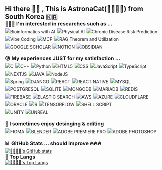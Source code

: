 <h2 style="margin: 0;">Hi there 🤚🏻 , This is AstronaCat(👩🏻‍🚀🐱) from South Korea 🇰🇷</h2>

<h3 style="margin: 0;">👩🏻‍🎓 I'm interested in researches such as ... </h3>
<p style="line-height: 1.6; margin-top: 4px;">
<img src="https://img.shields.io/badge/Bioinformatics%20with-AI-yellow" alt="Bioinformatics with AI" style="margin:1px;">
<img src="https://img.shields.io/badge/Physical%20AI-blue" alt="Physical AI" style="margin:1px;">
<img src="https://img.shields.io/badge/Chronic%20Disease-Risk%20Prediction-red" alt="Chronic Disease Risk Prediction" style="margin:1px;"><br>
<img src="https://img.shields.io/badge/Vibe-Coding-orange" alt="Vibe Coding" style="margin:1px;">
<img src="https://img.shields.io/badge/MCP-brown" alt="MCP" style="margin:1px;">
<img src="https://img.shields.io/badge/RAG-Theorem%20and%20Building-purple" alt="RAG Theorem and Utilization" style="margin:1px;"><br>
<img src="https://img.shields.io/badge/Google%20Scholar-4285F4?style=flat&logo=google-scholar&logoColor=white" alt="GOOGLE SCHOLAR" style="margin:1px;">
<img src="https://img.shields.io/badge/Notion-000000?style=flat&logo=notion&logoColor=white" alt="NOTION" style="margin:1px;">
<img src="https://img.shields.io/badge/Obsidian-%23483699.svg?style=flat&logo=obsidian&logoColor=white" alt="OBSIDIAN" style="margin:1px;">
</p>

<h3 style="margin: 0;">😘 My experiences JUST for my satisfaction ...</h3>
<p style="line-height: 1.6; margin-top: 4px;">
<img src="https://img.shields.io/badge/C-00599C?style=flat&logo=c&logoColor=white" alt="C" style="margin:1px;">
<img src="https://img.shields.io/badge/C%2B%2B-00599C?style=flat&logo=c%2B%2B&logoColor=white" alt="C++" style="margin:1px;">
<img src="https://img.shields.io/badge/Python-3776AB?style=flat&logo=python&logoColor=white" alt="Python" style="margin:1px;">
<img src="https://img.shields.io/badge/HTML5-E34F26?style=flat&logo=html5&logoColor=white" alt="HTML5" style="margin:1px;">
<img src="https://img.shields.io/badge/CSS-239120?&style=flat&logo=css3&logoColor=white" alt="CSS" style="margin:1px;">
<img src="https://img.shields.io/badge/JavaScript-F7DF1E?style=flat&logo=JavaScript&logoColor=white" alt="JavaScript" style="margin:1px;">
<img src="https://img.shields.io/badge/TypeScript-007ACC?style=flat&logo=typescript&logoColor=white" alt="TypeScript" style="margin:1px;">
<img src="https://img.shields.io/badge/Next.js-000?logo=nextdotjs&logoColor=fff&style=flat" alt="NEXTJS" style="margin:1px;">
<img src="https://img.shields.io/badge/Java-ED8B00?style=flat&logo=openjdk&logoColor=white" alt="JAVA" style="margin:1px;">
<img src="https://img.shields.io/badge/Node.js-43853D?style=flat&logo=node.js&logoColor=white" alt="NodeJS" style="margin:1px;"><br>
<img src="https://img.shields.io/badge/Spring-6DB33F?style=flat&logo=spring&logoColor=white" alt="Spring" style="margin:1px;">
<img src="https://img.shields.io/badge/Django-092E20?style=flat&logo=django&logoColor=white" alt="DJANGO" style="margin:1px;">
<img src="https://img.shields.io/badge/React-20232A?style=flat&logo=react&logoColor=61DAFB" alt="REACT" style="margin:1px;">
<img src="https://img.shields.io/badge/React_Native-20232A?style=flat&logo=react&logoColor=61DAFB" alt="REACT NATIVE" style="margin:1px;">
<img src="https://img.shields.io/badge/MySQL-00000F?style=flat&logo=mysql&logoColor=white" alt="MYSQL" style="margin:1px;">
<img src="https://img.shields.io/badge/PostgreSQL-316192?style=flat&logo=postgresql&logoColor=white" alt="POSTGRESQL" style="margin:1px;">
<img src="https://img.shields.io/badge/SQLite-07405E?style=flat&logo=sqlite&logoColor=white" alt="SQLITE" style="margin:1px;">
<img src="https://img.shields.io/badge/MongoDB-4EA94B?style=flat&logo=mongodb&logoColor=white" alt="MONGODB" style="margin:1px;">
<img src="https://img.shields.io/badge/MariaDB-003545?style=flat&logo=mariadb&logoColor=white" alt="MARIADB" style="margin:1px;">
<img src="https://img.shields.io/badge/redis-%23DD0031.svg?&style=flat&logo=redis&logoColor=white" alt="REDIS" style="margin:1px;"><br>
<img src="https://img.shields.io/badge/Firebase-039BE5?style=flat&logo=Firebase&logoColor=white" alt="FIREBASE" style="margin:1px;">
<img src="https://img.shields.io/badge/Elastic_Search-005571?style=flat&logo=elasticsearch&logoColor=white" alt="ELASTIC SEARCH" style="margin:1px;">
<img src="https://img.shields.io/badge/Amazon_AWS-FF9900?style=flat&logo=amazonaws&logoColor=white" alt="AWS" style="margin:1px;">
<img src="https://img.shields.io/badge/Microsoft_Azure-0089D6?style=flat&logo=microsoft-azure&logoColor=white" alt="AZURE" style="margin:1px;">
<img src="https://img.shields.io/badge/Cloudflare-F38020?style=flat&logo=Cloudflare&logoColor=white" alt="CLOUDFLARE" style="margin:1px;">
<img src="https://img.shields.io/badge/Oracle-F80000?style=flat&logo=oracle&logoColor=black" alt="ORACLE" style="margin:1px;">
<img src="https://img.shields.io/badge/R-276DC3?style=flat&logo=r&logoColor=white" alt="R" style="margin:1px;">
<img src="https://img.shields.io/badge/TensorFlow-FF6F00?style=flat&logo=tensorflow&logoColor=white" alt="TENSORFLOW" style="margin:1px;">
<img src="https://img.shields.io/badge/Shell_Script-121011?style=flat&logo=gnu-bash&logoColor=white" alt="SHELL SCRIPT" style="margin:1px;"><br>
<img src="https://img.shields.io/badge/Unity-100000?style=flat&logo=unity&logoColor=white" alt="UNITY" style="margin:1px;">
<img src="https://img.shields.io/badge/unrealengine-%23313131.svg?style=flat&logo=unrealengine&logoColor=white" alt="UNREAL" style="margin:1px;">
</p>

<h3 style="margin: 0;">🤩 I sometimes enjoy desinging & editing</h3>
<p style="line-height: 1.6; margin-top: 4px;">
<img src="https://img.shields.io/badge/Figma-F24E1E?style=flat&logo=figma&logoColor=white" alt="FIGMA" style="margin:1px;">
<img src="https://img.shields.io/badge/blender-%23F5792A.svg?style=flat&logo=blender&logoColor=white" alt="BLENDER" style="margin:1px;">
<img src="https://img.shields.io/badge/Adobe%20Premiere%20Pro-9999FF?style=flat&logo=Adobe%20Premiere%20Pro&logoColor=white" alt="ADOBE PREMIERE PRO" style="margin:1px;">
<img src="https://img.shields.io/badge/Adobe%20Photoshop-31A8FF?style=flat&logo=Adobe%20Photoshop&logoColor=black" alt="ADOBE PHOTOSHOP" style="margin:1px;">
</p>

<h3 style="margin: 0;">📊 GitHub Stats ... should improve 🔥🔥🔥</h3>
<a href="https://github.com/AstronaCat/github-readme-stats">
  <img src="https://github-readme-stats.vercel.app/api?username=AstronaCat&contribs&count_private=true&show_icons=true&&theme=cobalt" alt="👩🏻‍🚀🐱's GitHub stats">
</a>
<h3 style="margin: 0;">👑 Top Langs</h3>
<a href="https://github.com/AstronaCat/github-readme-stats">
  <img src="https://github-readme-stats.vercel.app/api/top-langs/?username=AstronaCat&layout=compact" alt="👩🏻‍🚀🐱's Top Langs">
</a>
